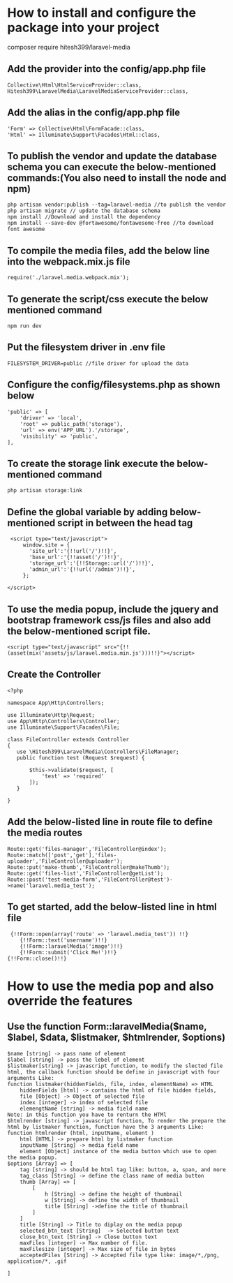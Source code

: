 # How to install and configure the package into your project
composer require hitesh399/laravel-media

## Add the provider into the config/app.php file
```
Collective\Html\HtmlServiceProvider::class,
Hitesh399\LaravelMedia\LaravelMediaServiceProvider::class,
``` 
## Add the alias in the config/app.php file
```
'Form' => Collective\Html\FormFacade::class,
'Html' => Illuminate\Support\Facades\Html::class,
```
## To publish the vendor and update the database schema you can execute the below-mentioned commands:(You also need to install the node and npm)
```
php artisan vendor:publish --tag=laravel-media //to publish the vendor
php artisan migrate // update the database schema
npm install //Download and install the dependency
npm install --save-dev @fortawesome/fontawesome-free //to download font awesome
```
## To compile the media files, add the below line into the webpack.mix.js file 
```
require('./laravel.media.webpack.mix');
```
## To generate the script/css execute the below mentioned command
```
npm run dev
```
## Put the filesystem driver in .env file
```
FILESYSTEM_DRIVER=public //file driver for upload the data
```
## Configure the config/filesystems.php as shown below
```
'public' => [
    'driver' => 'local',
    'root' => public_path('storage'),
    'url' => env('APP_URL').'/storage',
    'visibility' => 'public',
],
```
## To create the storage link execute the below-mentioned command 
```
php artisan storage:link
```
## Define the global variable by adding below-mentioned script in between the head tag
 ```
  <script type="text/javascript">
      window.site = {
        'site_url':'{!!url('/')!!}',
        'base_url':'{!!asset('/')!!}',
        'storage_url':'{!!Storage::url('/')!!}',
        'admin_url':'{!!url('/admin')!!}',
      };

</script>
 ```
 ## To use the media popup, include the jquery and bootstrap framework css/js files and also add the below-mentioned script file.
 ```
 <script type="text/javascript" src="{!!(asset(mix('assets/js/laravel.media.min.js')))!!}"></script>
 ```
 
 ## Create the Controller
 ```
 <?php

namespace App\Http\Controllers;

use Illuminate\Http\Request;
use App\Http\Controllers\Controller;
use Illuminate\Support\Facades\File;

class FileController extends Controller
{
	use \Hitesh399\LaravelMedia\Controllers\FileManager;
	public function test (Request $request) {

		$this->validate($request, [
            'test' => 'required'
        ]);
	}
	
}
 ```
 ## Add the below-listed line in route file to define the media routes
 ```
Route::get('files-manager','FileController@index');
Route::match(['post','get'],'files-uploader','FileController@uploader');
Route::put('make-thumb','FileController@makeThumb');
Route::get('files-list','FileController@getList');
Route::post('test-media-form','FileController@test')->name('laravel.media_test');
 ```
## To get started, add the below-listed line in html file
```
 {!!Form::open(array('route' => 'laravel.media_test')) !!}
    {!!Form::text('username')!!}
    {!!Form::laravelMedia('image')!!}
    {!!Form::submit('Click Me!')!!}
{!!Form::close()!!}
```
# How to use the media pop and also override the features

## Use the function Form::laravelMedia($name, $label, $data, $listmaker, $htmlrender, $options)
```
$name [string] -> pass name of element
$label [string] -> pass the lebel of element
$listmaker[string] -> javascript function, to modify the slected file html, the callback function should be define in javascript with four arguments Like: 
function listmaker(hiddenFields, file, index, elementName) => HTML
	hiddenFields [html] -> contains the html of file hidden fields,
	file [Object] -> Object of selected file
	index [integer] -> index of selected file
	elemengtName [string] -> media field name
Note: in this function you have to renturn the HTMl
$htmlrender [string] -> javascript function, To render the prepare the html by listmaker function, function have the 3 arguments Like:
function htmlrender (html, inputName, element )
	html [HTML] -> prepare html by listmaker function
	inputName [String] -> media field name
	element [Object] instance of the media button which use to open the media popup.
$options [Array] => [
	tag [string] -> should be html tag like: button, a, span, and more
	tag_class [String] -> define the class name of media button
	thumb [Array] => [
		[
			h [String] -> define the height of thumbnail
			w [String] -> define the width of thumbnail
			title [String] ->define the title of thumbnail
		]
	]
	title [String] -> Title to diplay on the media popup
	selected_btn_text [String]  -> Selected button text 
	close_btn_text [String] -> Close button text
	maxFiles [integer] -> Max number of file.
	maxFilesize [integer] -> Max size of file in bytes 
	acceptedFiles [String] -> Accepted file type like: image/*,/png, application/*, .gif
	
]
